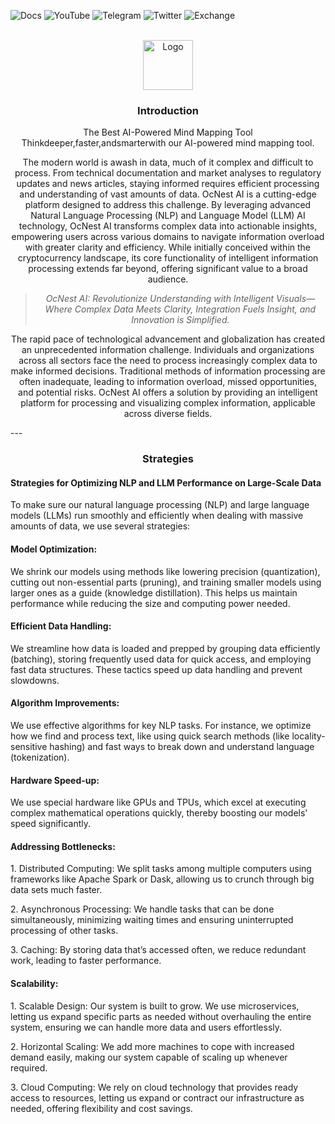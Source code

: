 ![Docs](https://img.shields.io/badge/Docs-OCNest%20AI-blue?style=for-the-badge&logo=Read%20The%20Docs&logoColor=white&link=https://ocnest-ai.gitbook.io/ocnest-ai-docs)
![YouTube](https://img.shields.io/badge/YouTube-Subscribe-red?style=for-the-badge&logo=YouTube&logoColor=white&link=https://www.youtube.com)
![Telegram](https://img.shields.io/badge/Telegram-Join%20Us-%2326A5E4?style=for-the-badge&logo=Telegram&logoColor=white&link=https://t.me/ocnestai)
![Twitter](https://img.shields.io/badge/-Follow%20Us-black?style=for-the-badge&logo=X&logoColor=white&link=https://twitter.com/ocnestai)
![Exchange](https://img.shields.io/badge/Exchange-Trade%20Now-orange?style=for-the-badge&logo=Bitcoin&logoColor=white&link=https://example.com)



<!-- PROJECT LOGO -->
<br />
<div align="center">
    <img src="images/logo.png" alt="Logo" width="80" height="80">
  </a>

  <h3 align="center">Introduction</h3>

  <p align="center">
    The Best AI-Powered Mind Mapping Tool
Thinkdeeper,faster,andsmarterwith our AI-powered mind mapping tool.
  </p>

The modern world is awash in data, much of it complex and difficult to process. From technical documentation and market analyses to regulatory updates and news articles, staying informed requires efficient processing and understanding of vast amounts of data. OcNest AI is a cutting-edge
platform designed to address this challenge. By leveraging advanced Natural Language Processing (NLP) and Language Model (LLM) AI technology, OcNest AI transforms complex data into actionable insights, empowering users across various domains to navigate information overload with greater clarity and efficiency. While initially conceived within the cryptocurrency landscape, its core functionality of intelligent information processing extends far beyond, offering significant value to a broad audience.  

> *OcNest AI: Revolutionize Understanding with Intelligent Visuals—Where Complex Data Meets Clarity, Integration Fuels Insight, and Innovation is Simplified.*

The rapid pace of technological advancement and globalization has created an unprecedented information challenge. Individuals and organizations across all sectors face the need to process increasingly complex data to make informed decisions. Traditional methods of information processing are often inadequate, leading to information overload, missed opportunities, and potential risks. OcNest AI offers a solution by providing an intelligent platform for processing and visualizing complex information, applicable across diverse fields.  
</div>
---
<div>
  <h3 align="center">Strategies</h3>
  <h4>Strategies for Optimizing NLP and LLM Performance on Large-Scale Data</h4>
  <p>To make sure our natural language processing (NLP) and large language models (LLMs) run smoothly and efficiently when dealing with massive amounts of data, we use several strategies:</p>
  <h4>Model Optimization:</h4>
  <p>We shrink our models using methods like lowering precision (quantization), cutting out non-essential parts (pruning), and training smaller models using larger ones as a guide (knowledge distillation). This helps us maintain performance while reducing the size and computing power needed.</p>
  <h4>Efficient Data Handling:</h4>
  <p>We streamline how data is loaded and prepped by grouping data efficiently (batching), storing frequently used data for quick access, and employing fast data structures. These tactics speed up data handling and prevent slowdowns.</p>
  <h4>Algorithm Improvements:</h4>
  <p>We use effective algorithms for key NLP tasks. For instance, we optimize how we find and process text, like using quick search methods (like locality-sensitive hashing) and fast ways to break down and understand language (tokenization).</p>
  <h4>Hardware Speed-up:</h4>
  <p>We use special hardware like GPUs and TPUs, which excel at executing complex mathematical operations quickly, thereby boosting our models' speed significantly.</p>
  <h4>Addressing Bottlenecks:</h4>
  <p>1. Distributed Computing: We split tasks among multiple computers using frameworks like Apache Spark or Dask, allowing us to crunch through big data sets much faster.</p>
  <p>2. Asynchronous Processing: We handle tasks that can be done simultaneously, minimizing waiting times and ensuring uninterrupted processing of other tasks.</p>
  <p>3. Caching: By storing data that’s accessed often, we reduce redundant work, leading to faster performance.</p>
  <h4>Scalability:</h4>
  <p>1. Scalable Design: Our system is built to grow. We use microservices, letting us expand specific parts as needed without overhauling the entire system, ensuring we can handle more data and users effortlessly.</p>
  <p>2. Horizontal Scaling: We add more machines to cope with increased demand easily, making our system capable of scaling up whenever required.</p>
  <p>3. Cloud Computing: We rely on cloud technology that provides ready access to resources, letting us expand or contract our infrastructure as needed, offering flexibility and cost savings.</p>
</div>
